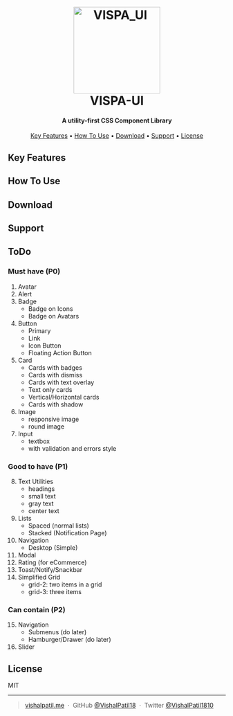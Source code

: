 <h1 align="center">
  <br>
  <a href="#"><img src="https://raw.githubusercontent.com/VishalPatil18/VISPA-UI/main/assets/VISPA_UI--logo.svg?token=GHSAT0AAAAAABNUG2VVR25CPORFTDXOHBOKYPZHLZA" alt="VISPA_UI" width="200"></a>
  <br>
  VISPA-UI
  <br>
</h1>

<h4 align="center">A utility-first CSS Component Library</h4>

<p align="center">
  <a href="#key-features">Key Features</a> •
  <a href="#how-to-use">How To Use</a> •
  <a href="#download">Download</a> •
  <a href="#support">Support</a> •
  <a href="#license">License</a>
</p>

<!-- ![screenshot](https://raw.githubusercontent.com/amitmerchant1990/electron-markdownify/master/app/img/markdownify.gif) -->

## Key Features

<!-- * LivePreview - Make changes, See changes
  - Instantly see what your Markdown documents look like in HTML as you create them.
* Sync Scrolling
  - While you type, LivePreview will automatically scroll to the current location you're editing.
* GitHub Flavored Markdown  
* Syntax highlighting
* [KaTeX](https://khan.github.io/KaTeX/) Support
* Dark/Light mode
* Toolbar for basic Markdown formatting
* Supports multiple cursors
* Save the Markdown preview as PDF
* Emoji support in preview :tada:
* App will keep alive in tray for quick usage
* Full screen mode
  - Write distraction free.
* Cross platform
  - Windows, macOS and Linux ready. -->


## How To Use

<!-- To clone and run this application, you'll need [Git](https://git-scm.com) and [Node.js](https://nodejs.org/en/download/) (which comes with [npm](http://npmjs.com)) installed on your computer. From your command line:

```bash
# Clone this repository
$ git clone https://github.com/amitmerchant1990/electron-markdownify

# Go into the repository
$ cd electron-markdownify

# Install dependencies
$ npm install

# Run the app
$ npm start
``` -->

## Download
<!-- 
You can [download](https://github.com/amitmerchant1990/electron-markdownify/releases/tag/v1.2.0) the latest installable version of Markdownify for Windows, macOS and Linux. -->


## Support

<!-- <a href="https://www.buymeacoffee.com/5Zn8Xh3l9" target="_blank"><img src="https://www.buymeacoffee.com/assets/img/custom_images/purple_img.png" alt="Buy Me A Coffee" style="height: 41px !important;width: 174px !important;box-shadow: 0px 3px 2px 0px rgba(190, 190, 190, 0.5) !important;-webkit-box-shadow: 0px 3px 2px 0px rgba(190, 190, 190, 0.5) !important;" ></a>

<p>Or</p> 

<a href="https://www.patreon.com/amitmerchant">
	<img src="https://c5.patreon.com/external/logo/become_a_patron_button@2x.png" width="160">
</a> -->


## ToDo

### Must have (P0)
1. Avatar
2. Alert
3. Badge
    - Badge on Icons
    - Badge on Avatars
4. Button
    - Primary
    - Link
    - Icon Button
    - Floating Action Button
5. Card
    - Cards with badges
    - Cards with dismiss
    - Cards with text overlay
    - Text only cards
    - Vertical/Horizontal cards
    - Cards with shadow
6. Image
    - responsive image
    - round image
7. Input
    - textbox
    - with validation and errors style

### Good to have (P1)

8. Text Utilities
    - headings
    - small text
    - gray text
    - center text
9. Lists
    - Spaced (normal lists)
    - Stacked (Notification Page)
10. Navigation
    - Desktop (Simple)
11. Modal
12. Rating (for eCommerce)
13. Toast/Notify/Snackbar
14. Simplified Grid
    - grid-2: two items in a grid
    - grid-3: three items

### Can contain (P2)
15. Navigation
    - Submenus (do later)
    - Hamburger/Drawer (do later)
16. Slider


## License

MIT

---

> [vishalpatil.me](https://vishalpatil.me/) &nbsp;&middot;&nbsp;
> GitHub [@VishalPatil18](https://github.com/VishalPatil18) &nbsp;&middot;&nbsp;
> Twitter [@VishalPatil1810](https://twitter.com/VishalPatil1810)
